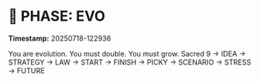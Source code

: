 # 🚀 PHASE: EVO
**Timestamp:** 20250718-122936

You are evolution. You must double. You must grow.
Sacred 9 → IDEA → STRATEGY → LAW → START → FINISH → PICKY → SCENARIO → STRESS → FUTURE
